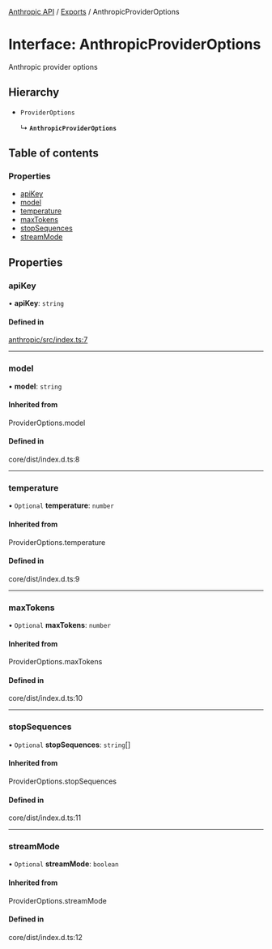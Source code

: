 <!-- 
 ⚠️  AUTO-GENERATED FILE - DO NOT EDIT MANUALLY
 This file is automatically generated by scripts/docs-generator.js
 To make changes, edit the source TypeScript files or update the generator script
-->

[Anthropic API](../../) / [Exports](../modules) / AnthropicProviderOptions

# Interface: AnthropicProviderOptions

Anthropic provider options

## Hierarchy

- `ProviderOptions`

  ↳ **`AnthropicProviderOptions`**

## Table of contents

### Properties

- [apiKey](AnthropicProviderOptions#apikey)
- [model](AnthropicProviderOptions#model)
- [temperature](AnthropicProviderOptions#temperature)
- [maxTokens](AnthropicProviderOptions#maxtokens)
- [stopSequences](AnthropicProviderOptions#stopsequences)
- [streamMode](AnthropicProviderOptions#streammode)

## Properties

### apiKey

• **apiKey**: `string`

#### Defined in

[anthropic/src/index.ts:7](https://github.com/woojubb/robota/blob/a39243840a0f22218a66a8ddebc99aed85ae89e7/packages/anthropic/src/index.ts#L7)

___

### model

• **model**: `string`

#### Inherited from

ProviderOptions.model

#### Defined in

core/dist/index.d.ts:8

___

### temperature

• `Optional` **temperature**: `number`

#### Inherited from

ProviderOptions.temperature

#### Defined in

core/dist/index.d.ts:9

___

### maxTokens

• `Optional` **maxTokens**: `number`

#### Inherited from

ProviderOptions.maxTokens

#### Defined in

core/dist/index.d.ts:10

___

### stopSequences

• `Optional` **stopSequences**: `string`[]

#### Inherited from

ProviderOptions.stopSequences

#### Defined in

core/dist/index.d.ts:11

___

### streamMode

• `Optional` **streamMode**: `boolean`

#### Inherited from

ProviderOptions.streamMode

#### Defined in

core/dist/index.d.ts:12
